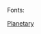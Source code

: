 Fonts:

[Planetary](https://www.planetary.org/articles/asteroid-deflection-techniques-to-save-the-earth)